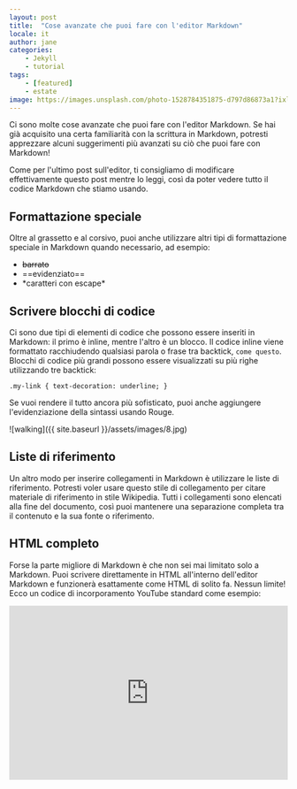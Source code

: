 ```yaml
---
layout: post
title:  "Cose avanzate che puoi fare con l'editor Markdown"
locale: it
author: jane
categories: 
    - Jekyll
    - tutorial
tags: 
    - [featured]
    - estate
image: https://images.unsplash.com/photo-1528784351875-d797d86873a1?ixlib=rb-1.2.1&auto=format&fit=crop&w=750&q=80
---
```

Ci sono molte cose avanzate che puoi fare con l'editor Markdown. Se hai già acquisito una certa familiarità con la scrittura in Markdown, potresti apprezzare alcuni suggerimenti più avanzati su ciò che puoi fare con Markdown!

Come per l'ultimo post sull'editor, ti consigliamo di modificare effettivamente questo post mentre lo leggi, così da poter vedere tutto il codice Markdown che stiamo usando.


## Formattazione speciale

Oltre al grassetto e al corsivo, puoi anche utilizzare altri tipi di formattazione speciale in Markdown quando necessario, ad esempio:

+ ~~barrato~~
+ ==evidenziato==
+ \*caratteri con escape\*


## Scrivere blocchi di codice

Ci sono due tipi di elementi di codice che possono essere inseriti in Markdown: il primo è inline, mentre l'altro è un blocco. Il codice inline viene formattato racchiudendo qualsiasi parola o frase tra backtick, `come questo`. Blocchi di codice più grandi possono essere visualizzati su più righe utilizzando tre backtick:

```
.my-link { text-decoration: underline; }
```

Se vuoi rendere il tutto ancora più sofisticato, puoi anche aggiungere l'evidenziazione della sintassi usando Rouge.


![walking]({{ site.baseurl }}/assets/images/8.jpg)

## Liste di riferimento

Un altro modo per inserire collegamenti in Markdown è utilizzare le liste di riferimento. Potresti voler usare questo stile di collegamento per citare materiale di riferimento in stile Wikipedia. Tutti i collegamenti sono elencati alla fine del documento, così puoi mantenere una separazione completa tra il contenuto e la sua fonte o riferimento.

## HTML completo

Forse la parte migliore di Markdown è che non sei mai limitato solo a Markdown. Puoi scrivere direttamente in HTML all'interno dell'editor Markdown e funzionerà esattamente come HTML di solito fa. Nessun limite! Ecco un codice di incorporamento YouTube standard come esempio:

<p><iframe style="width:100%;" height="315" src="https://www.youtube.com/embed/Cniqsc9QfDo?rel=0&amp;showinfo=0" frameborder="0" allowfullscreen></iframe></p>
